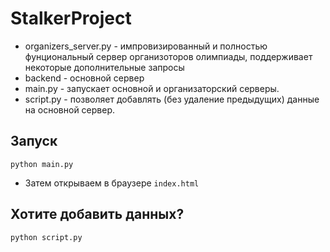 ﻿# StalkerProject

- organizers_server.py - импровизированный и полностью фунциональный сервер организоторов олимпиады, поддерживает некоторые дополнительные запросы
- backend - основной сервер
- main.py - запускает основной и организаторский серверы.
- script.py - позволяет добавлять (без удаление предыдущих) данные на основной сервер. 

## Запуск
<code>python main.py</code>
- Затем открываем в браузере <code>index.html</code>

## Хотите добавить данных?
<code>python script.py</code>
